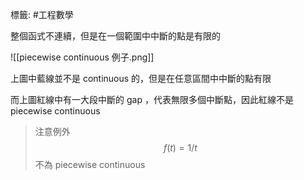 標籤: #工程數學 

整個函式不連續，但是在一個範圍中中斷的點是有限的

![[piecewise continuous 例子.png]]

上圖中藍線並不是 continuous 的，但是在任意區間中中斷的點有限

而上圖紅線中有一大段中斷的 gap ，代表無限多個中斷點，因此紅線不是 piecewise continuous

> 注意例外
> $$f(t) = 1/t$$
> 不為 piecewise continuous